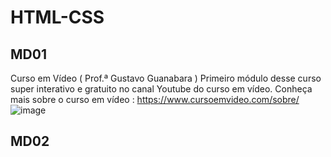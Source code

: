 # HTML-CSS
## MD01
Curso em Vídeo ( Prof.ª Gustavo Guanabara )
Primeiro módulo desse curso super interativo e gratuito no canal Youtube do curso em vídeo.
Conheça mais sobre o curso em vídeo : https://www.cursoemvideo.com/sobre/
![image](https://user-images.githubusercontent.com/87583186/162248190-89cfb2e6-eac0-46f4-9397-86e0b6df5e44.png)

## MD02
